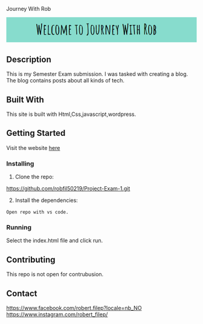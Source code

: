 Journey With Rob

![image](images/logo.png)

## Description

This is my Semester Exam submission. I was tasked with creating a blog. The blog contains posts about all kinds of tech.

## Built With

This site is built with Html,Css,javascript,wordpress.

## Getting Started

Visit the website [here](https://journeywithrob.netlify.app/)

### Installing

1. Clone the repo:

https://github.com/robfil50219/Project-Exam-1.git

2. Install the dependencies:

```
Open repo with vs code.
```

### Running

Select the index.html file and click run.

## Contributing

This repo is not open for contrubusion.

## Contact

https://www.facebook.com/robert.filep?locale=nb_NO
https://www.instagram.com/robert_filep/
